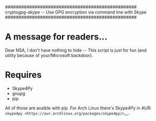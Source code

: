 #################################################
cryptogpg-skype -- Use GPG encryption via command line with Skype
#################################################

A message for readers...
===============
Dear NSA, I don't have nothing to hide -- This script is just for fun (and utility because of your/Microsoft backdoor).

Requires
===============

- Skype4Py
- gnupg
- pip

All of those are avaible with pip.
For Arch Linux there's Skype4Py in AUR: `skype4py
<https://aur.archlinux.org/packages/skype4py/>`__.
